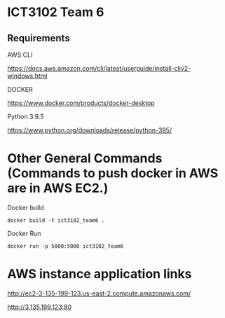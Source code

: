 # ICT3102 Team 6

## Requirements

AWS CLI

https://docs.aws.amazon.com/cli/latest/userguide/install-cliv2-windows.html

DOCKER

https://www.docker.com/products/docker-desktop

Python 3.9.5

https://www.python.org/downloads/release/python-395/

# Other General Commands (Commands to push docker in AWS are in AWS EC2.)

Docker build

```
docker build -t ict3102_team6 .
```

Docker Run

```
docker run -p 5000:5000 ict3102_team6
```

# AWS instance application links

http://ec2-3-135-199-123.us-east-2.compute.amazonaws.com/

http://3.135.199.123:80
